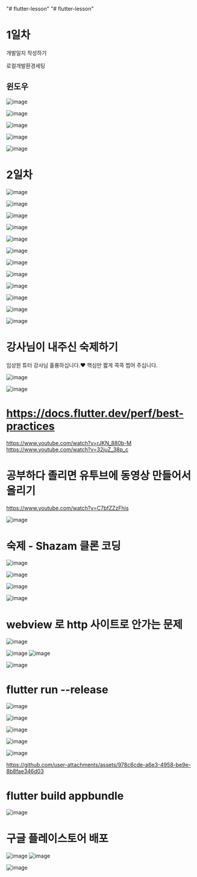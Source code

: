 "# flutter-lesson" 
"# flutter-lesson" 



# 1일차
개발일지 작성하기


로컬개발환경세팅
## 윈도우
 ![image](https://github.com/sangbinlee/flutter-lesson/assets/4024414/4d9132bb-9c9b-426d-8614-3c0d80dbf05c)



![image](https://github.com/sangbinlee/flutter-lesson/assets/4024414/8eb1569b-5550-4420-aaeb-c57a8c4e40b4)




![image](https://github.com/sangbinlee/flutter-lesson/assets/4024414/dbf45893-47f2-4253-9cac-96306e1c5352)


![image](https://github.com/sangbinlee/flutter-lesson/assets/4024414/74576768-a5a8-408b-a2ec-d69b782ebb2e)


![image](https://github.com/sangbinlee/flutter-lesson/assets/4024414/9d5423c4-e685-4acd-b703-a2e9af9284b2)


# 2일차



![image](https://github.com/sangbinlee/flutter-lesson/assets/4024414/44136176-b3f6-476f-af30-d9635ac76563)

![image](https://github.com/sangbinlee/flutter-lesson/assets/4024414/805899f4-b609-4b14-90aa-1ca7bf6b27e0)




![image](https://github.com/sangbinlee/flutter-lesson/assets/4024414/acab0043-77c6-4951-9c07-dc68b6ab81f5)




![image](https://github.com/sangbinlee/flutter-lesson/assets/4024414/90a8d86c-a83c-4ce2-9694-54fec88d6478)




![image](https://github.com/sangbinlee/flutter-lesson/assets/4024414/11347778-3c69-422a-85cd-b6769e665cc8)










![image](https://github.com/sangbinlee/flutter-lesson/assets/4024414/35056426-73e7-4eb7-b800-6c40d173cb04)



![image](https://github.com/sangbinlee/flutter-lesson/assets/4024414/12bf28fe-fa5d-4d17-9f96-65d6528a2673)



![image](https://github.com/sangbinlee/flutter-lesson/assets/4024414/cc6c7ec2-49da-4204-a3df-390bf9629d00)


![image](https://github.com/sangbinlee/flutter-lesson/assets/4024414/5e645d59-3cdf-417b-acdd-8ea6a49d326e)


![image](https://github.com/sangbinlee/flutter-lesson/assets/4024414/6d149494-a2f1-4a46-875c-f94045bc8074)





![image](https://github.com/sangbinlee/flutter-lesson/assets/4024414/796fc699-79e9-44cd-af25-52e18422a65a)




![image](https://github.com/sangbinlee/flutter-lesson/assets/4024414/0b7d2855-d97c-4495-a4d7-51f1297a3cfe)





# 강사님이 내주신 숙제하기 
임상원 튜터 강사님 훌륭하십니다.❤️ 핵심만 짧게 콕콕 찝어 주십니다.  

![image](https://github.com/sangbinlee/flutter-lesson/assets/4024414/49f71b48-17c7-4c8e-b66d-78a2569de2bf)



![image](https://github.com/sangbinlee/flutter-lesson/assets/4024414/ab34f12d-2907-4b22-abf8-44696462f544)








# https://docs.flutter.dev/perf/best-practices


https://www.youtube.com/watch?v=rJKN_880b-M
https://www.youtube.com/watch?v=32juZ_38p_c




 # 공부하다 졸리면  유투브에 동영상 만들어서 올리기
 https://www.youtube.com/watch?v=C7bfZZzFhis


 

![image](https://github.com/sangbinlee/flutter-lesson/assets/4024414/6071e3a3-6667-498a-9b6e-2f3b49815b35)






# 숙제 - Shazam 클론 코딩


![image](https://github.com/sangbinlee/flutter-lesson/assets/4024414/e2195d60-103c-466e-aa39-65f576fa648c)




![image](https://github.com/sangbinlee/flutter-lesson/assets/4024414/5e3bf1ee-5398-4e16-9df2-9b338992128b)


 
 
 ![image](https://github.com/sangbinlee/flutter-lesson/assets/4024414/159c19e6-cd98-49bc-a900-260049926d34)



![image](https://github.com/sangbinlee/flutter-lesson/assets/4024414/3f19c5bc-5e26-4c24-ac46-9d30ffe37459)





# webview 로 http 사이트로 안가는 문제

![image](https://github.com/user-attachments/assets/c8f1e5f2-46db-48de-a6f6-23ba7c7a0e9f)

 

![image](https://github.com/user-attachments/assets/1028766c-b6a1-48cc-bbd4-31612a431b68)
![image](https://github.com/user-attachments/assets/2ed13c05-91cb-4573-9899-c72e8c97f5cd)

![image](https://github.com/user-attachments/assets/c34b5875-50b1-49a8-b9f0-e328ae325c26)





# flutter run --release

![image](https://github.com/user-attachments/assets/36cca2ad-617e-4d5e-82f1-3eaa79cf60d8)


![image](https://github.com/user-attachments/assets/e4850121-0336-43d7-a367-72e112807530)




![image](https://github.com/user-attachments/assets/2a808a05-078f-4591-8716-f5d57dd4f8b3)



![image](https://github.com/user-attachments/assets/5c0f9a99-3270-4ab5-b859-479562ae0896)


![image](https://github.com/user-attachments/assets/72f34ee1-e6d2-458a-912f-ad76cfe71818)


 

https://github.com/user-attachments/assets/978c6cde-a6e3-4958-be9e-8b8fae346d03



# flutter build appbundle
![image](https://github.com/user-attachments/assets/4602941f-816a-48c8-9304-ebfbfde476c3)




# 구글 플레이스토어 배포

![image](https://github.com/user-attachments/assets/dc661be0-6dbb-4dcc-ad08-5fa6d46647ca)
![image](https://github.com/user-attachments/assets/c8298d07-c0bc-4034-be5e-077839a3609a)




![image](https://github.com/user-attachments/assets/93d27309-04a6-4357-a042-f1b163c19016)









